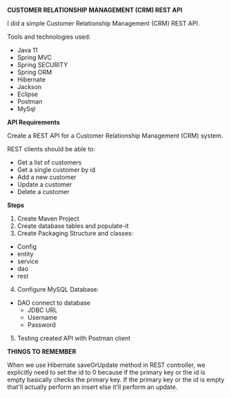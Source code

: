 **CUSTOMER RELATIONSHIP MANAGEMENT (CRM) REST API**

I did a simple Customer Relationship Management (CRM) REST API.

Tools and technologies used:

- Java 11
- Spring MVC
- Spring SECURITY
- Spring ORM
- Hibernate
- Jackson
- Eclipse
- Postman
- MySql

**API Requirements**

Create a REST API for a Customer Relationship Management (CRM) system.

REST clients should be able to:

- Get a list of customers
- Get a single customer by id
- Add a new customer
- Update a customer
- Delete a customer

**Steps**

1. Create Maven Project
2. Create database tables and populate-it
3. Create Packaging Structure and classes:
  - Config
  - entity
  - service
  - dao
  - rest
4. Configure MySQL Database:
  - DAO connect to database
    - JDBC URL
    - Username
    - Password
5. Testing created API with Postman client

**THINGS TO REMEMBER**

When we use Hibernate saveOrUpdate method in REST controller, we explicitly need to set the id to 0 because if the primary key or the id is empty basically checks the primary key. If the primary key or the id is empty that'll actually perform an insert else it'll perform an update.
